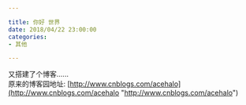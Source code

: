 ```yaml
---

title: 你好 世界
date: 2018/04/22 23:00:00
categories: 
- 其他

---
```


又搭建了个博客......  
原来的博客园地址:
[http://www.cnblogs.com/acehalo](http://www.cnblogs.com/acehalo "http://www.cnblogs.com/acehalo")